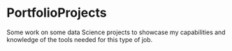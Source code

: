 # PortfolioProjects
Some work on some data Science projects to showcase my capabilities and knowledge of the tools needed for this type of job.
